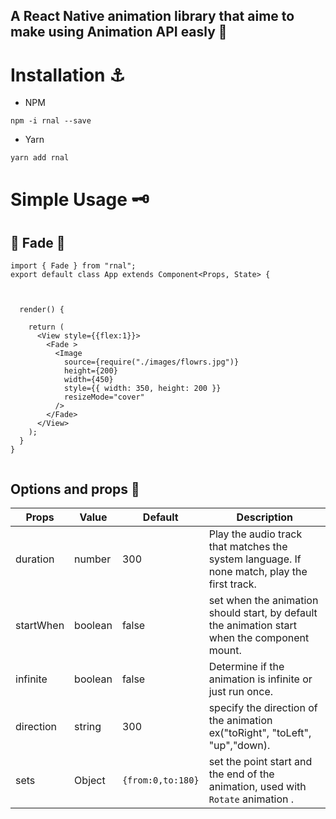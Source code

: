 ## A React Native animation library that aime to make using Animation API easly 🚀


# Installation ⚓️
- NPM
```
npm -i rnal --save
```

- Yarn
```
yarn add rnal
```

# Simple Usage 🗝

## 🎈 Fade  🎈
```
import { Fade } from "rnal";
export default class App extends Component<Props, State> {



  render() {
  
    return (
      <View style={{flex:1}}>
        <Fade >
          <Image
            source={require("./images/flowrs.jpg")}
            height={200}
            width={450}
            style={{ width: 350, height: 200 }}
            resizeMode="cover"
          />
        </Fade>
      </View>
    );
  }
}


```


 ## Options and props 🎁
 
Props | Value | Default | Description
--- | --- | --- | ---
duration | number | 300 | Play the audio track that matches the system language. If none match, play the first track.
startWhen | boolean | false | set when the animation should start, by default the animation start when the component mount.
infinite | boolean | false | Determine if the animation is infinite or just run once.
direction | string | 300 | specify the direction of the animation ex("toRight", "toLeft", "up","down).
sets | Object | `{from:0,to:180}` | set the point start and the end  of the animation, used with `Rotate` animation .

